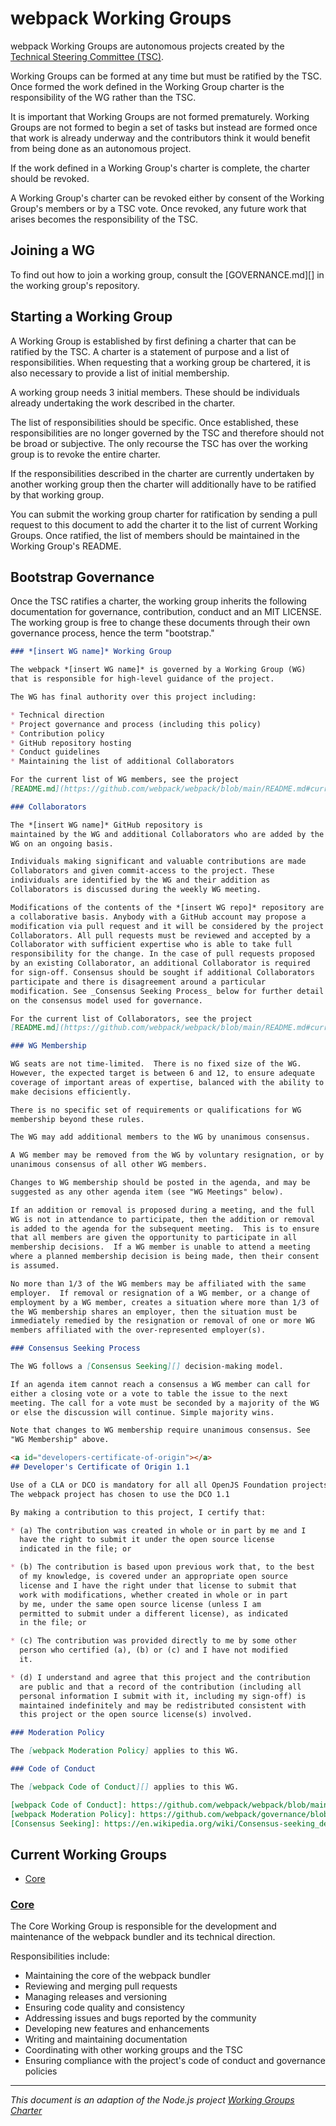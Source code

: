 # webpack Working Groups

webpack Working Groups are autonomous projects created by the
[Technical Steering Committee (TSC)][].

Working Groups can be formed at any time but must be ratified by the TSC.
Once formed the work defined in the Working Group charter is the
responsibility of the WG rather than the TSC.

It is important that Working Groups are not formed prematurely. Working
Groups are not formed to begin a set of tasks but instead are formed
once that work is already underway and the contributors
think it would benefit from being done as an autonomous project.

If the work defined in a Working Group's charter is complete, the charter
should be revoked.

A Working Group's charter can be revoked either by consent of the Working
Group's members or by a TSC vote. Once revoked, any future work that arises
becomes the responsibility of the TSC.

## Joining a WG

To find out how to join a working group, consult the [GOVERNANCE.md][] in
the working group's repository.

## Starting a Working Group

A Working Group is established by first defining a charter that can be
ratified by the TSC. A charter is a statement of purpose and a
list of responsibilities. When requesting that a working group be chartered, it
is also necessary to provide a list of initial membership.

A working group needs 3 initial members. These should be individuals
already undertaking the work described in the charter.

The list of responsibilities should be specific. Once established, these
responsibilities are no longer governed by the TSC and therefore should
not be broad or subjective. The only recourse the TSC has over the working
group is to revoke the entire charter.

If the responsibilities described in the charter are currently undertaken by
another working group then the charter will additionally have to be ratified by
that working group.

You can submit the working group charter for ratification by sending
a pull request to this document to add the charter it to the
list of current Working Groups. Once ratified, the list of
members should be maintained in the Working Group's
README.

## Bootstrap Governance

Once the TSC ratifies a charter, the working group inherits the following
documentation for governance, contribution, conduct and an MIT
LICENSE. The working group is free to change these documents through their own
governance process, hence the term "bootstrap."

```markdown
### *[insert WG name]* Working Group

The webpack *[insert WG name]* is governed by a Working Group (WG)
that is responsible for high-level guidance of the project.

The WG has final authority over this project including:

* Technical direction
* Project governance and process (including this policy)
* Contribution policy
* GitHub repository hosting
* Conduct guidelines
* Maintaining the list of additional Collaborators

For the current list of WG members, see the project
[README.md](https://github.com/webpack/webpack/blob/main/README.md#current-project-members).

### Collaborators

The *[insert WG name]* GitHub repository is
maintained by the WG and additional Collaborators who are added by the
WG on an ongoing basis.

Individuals making significant and valuable contributions are made
Collaborators and given commit-access to the project. These
individuals are identified by the WG and their addition as
Collaborators is discussed during the weekly WG meeting.

Modifications of the contents of the *[insert WG repo]* repository are made on
a collaborative basis. Anybody with a GitHub account may propose a
modification via pull request and it will be considered by the project
Collaborators. All pull requests must be reviewed and accepted by a
Collaborator with sufficient expertise who is able to take full
responsibility for the change. In the case of pull requests proposed
by an existing Collaborator, an additional Collaborator is required
for sign-off. Consensus should be sought if additional Collaborators
participate and there is disagreement around a particular
modification. See _Consensus Seeking Process_ below for further detail
on the consensus model used for governance.

For the current list of Collaborators, see the project
[README.md](https://github.com/webpack/webpack/blob/main/README.md#current-project-members).

### WG Membership

WG seats are not time-limited.  There is no fixed size of the WG.
However, the expected target is between 6 and 12, to ensure adequate
coverage of important areas of expertise, balanced with the ability to
make decisions efficiently.

There is no specific set of requirements or qualifications for WG
membership beyond these rules.

The WG may add additional members to the WG by unanimous consensus.

A WG member may be removed from the WG by voluntary resignation, or by
unanimous consensus of all other WG members.

Changes to WG membership should be posted in the agenda, and may be
suggested as any other agenda item (see "WG Meetings" below).

If an addition or removal is proposed during a meeting, and the full
WG is not in attendance to participate, then the addition or removal
is added to the agenda for the subsequent meeting.  This is to ensure
that all members are given the opportunity to participate in all
membership decisions.  If a WG member is unable to attend a meeting
where a planned membership decision is being made, then their consent
is assumed.

No more than 1/3 of the WG members may be affiliated with the same
employer.  If removal or resignation of a WG member, or a change of
employment by a WG member, creates a situation where more than 1/3 of
the WG membership shares an employer, then the situation must be
immediately remedied by the resignation or removal of one or more WG
members affiliated with the over-represented employer(s).

### Consensus Seeking Process

The WG follows a [Consensus Seeking][] decision-making model.

If an agenda item cannot reach a consensus a WG member can call for
either a closing vote or a vote to table the issue to the next
meeting. The call for a vote must be seconded by a majority of the WG
or else the discussion will continue. Simple majority wins.

Note that changes to WG membership require unanimous consensus. See
"WG Membership" above.

<a id="developers-certificate-of-origin"></a>
## Developer's Certificate of Origin 1.1

Use of a CLA or DCO is mandatory for all all OpenJS Foundation projects.
The webpack project has chosen to use the DCO 1.1

By making a contribution to this project, I certify that:

* (a) The contribution was created in whole or in part by me and I
  have the right to submit it under the open source license
  indicated in the file; or

* (b) The contribution is based upon previous work that, to the best
  of my knowledge, is covered under an appropriate open source
  license and I have the right under that license to submit that
  work with modifications, whether created in whole or in part
  by me, under the same open source license (unless I am
  permitted to submit under a different license), as indicated
  in the file; or

* (c) The contribution was provided directly to me by some other
  person who certified (a), (b) or (c) and I have not modified
  it.

* (d) I understand and agree that this project and the contribution
  are public and that a record of the contribution (including all
  personal information I submit with it, including my sign-off) is
  maintained indefinitely and may be redistributed consistent with
  this project or the open source license(s) involved.

### Moderation Policy

The [webpack Moderation Policy] applies to this WG.

### Code of Conduct

The [webpack Code of Conduct][] applies to this WG.

[webpack Code of Conduct]: https://github.com/webpack/webpack/blob/main/CODE_OF_CONDUCT.md
[webpack Moderation Policy]: https://github.com/webpack/governance/blob/main/MODERATION_POLICY.md
[Consensus Seeking]: https://en.wikipedia.org/wiki/Consensus-seeking_decision-making
```

## Current Working Groups

* [Core](#core)

### [Core](https://github.com/webpack/webpack)

The Core Working Group is responsible for the development and
maintenance of the webpack bundler and its technical direction.

Responsibilities include:

* Maintaining the core of the webpack bundler
* Reviewing and merging pull requests
* Managing releases and versioning
* Ensuring code quality and consistency
* Addressing issues and bugs reported by the community
* Developing new features and enhancements
* Writing and maintaining documentation
* Coordinating with other working groups and the TSC
* Ensuring compliance with the project's code of conduct and governance policies

---

_This document is an adaption of the Node.js project [Working Groups Charter](https://github.com/nodejs/TSC/blob/main/WORKING_GROUPS.md)_

[Technical Steering Committee (TSC)]: ./CHARTER.md
